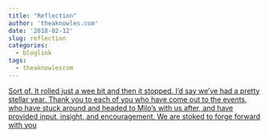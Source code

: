 ```yaml
---
title: "Reflection"
author: 'theaknowles.com'
date: '2018-02-12'
slug: reflection
categories:
  - bloglink
tags:
  - theaknowlescom
---
```


[Sort of. It rolled just a wee bit and then it stopped. I’d say we’ve had a pretty stellar year. Thank you to each of you who have come out to the events, who have stuck around and headed to Milo’s with us after, and have provided input, insight, and encouragement. We are stoked to forge forward with you<i class="fas fa-external-link-alt"></i>](http://theaknowles.com/post/reflection-a-year-of-r-ladies-ldnont/)

